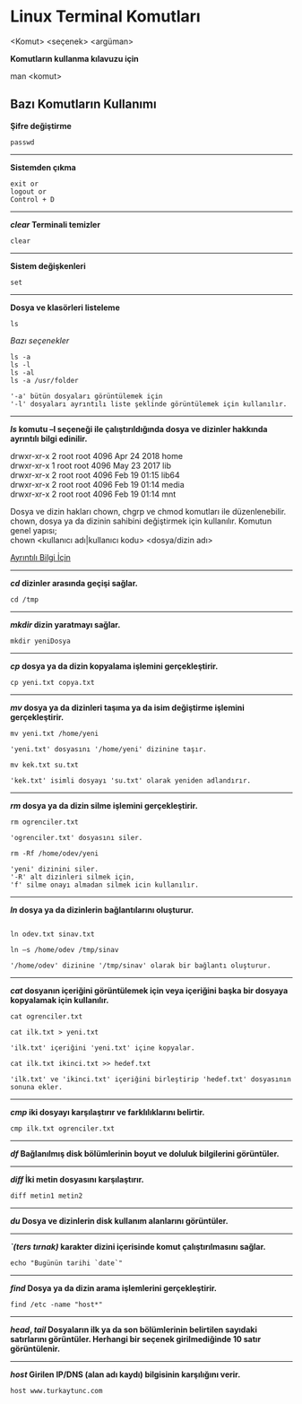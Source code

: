 # Linux Terminal Komutları

&lt;Komut&gt; &lt;seçenek&gt; &lt;argüman&gt;

**Komutların kullanma kılavuzu için**

man &lt;komut&gt;

## Bazı Komutların Kullanımı

**Şifre değiştirme**

```shell
passwd
```

---

**Sistemden çıkma**

```shell
exit or
logout or
Control + D

```

---

**_clear_ Terminali temizler**

```shell
clear
```

---

**Sistem değişkenleri**

```shell
set
```

---

**Dosya ve klasörleri listeleme**

```shell
ls
```

_Bazı seçenekler_

```shell
ls -a
ls -l
ls -al
ls -a /usr/folder
```

```shell
'-a' bütün dosyaları görüntülemek için
'-l' dosyaları ayrıntılı liste şeklinde görüntülemek için kullanılır.
```

---

**_ls_ komutu –l seçeneği ile çalıştırıldığında dosya ve dizinler hakkında ayrıntılı bilgi edinilir.**

drwxr-xr-x 2 root root 4096 Apr 24 2018 home  
drwxr-xr-x 1 root root 4096 May 23 2017 lib  
drwxr-xr-x 2 root root 4096 Feb 19 01:15 lib64  
drwxr-xr-x 2 root root 4096 Feb 19 01:14 media  
drwxr-xr-x 2 root root 4096 Feb 19 01:14 mnt

Dosya ve dizin hakları chown, chgrp ve chmod komutları ile düzenlenebilir.  
chown, dosya ya da dizinin sahibini değiştirmek için kullanılır. Komutun genel yapısı;  
chown &lt;kullanıcı adı|kullanıcı kodu&gt; &lt;dosya/dizin adı&gt;

[Ayrıntılı Bilgi İçin](https://www.enesusta.tech/articles/linux-file-system-permissons)

---

**_cd_ dizinler arasında geçişi sağlar.**

```shell
cd /tmp
```

---

**_mkdir_ dizin yaratmayı sağlar.**

```shell
mkdir yeniDosya
```

---

**_cp_ dosya ya da dizin kopyalama işlemini gerçekleştirir.**

```shell
cp yeni.txt copya.txt
```

---

**_mv_ dosya ya da dizinleri taşıma ya da isim değiştirme işlemini gerçekleştirir.**

```shell
mv yeni.txt /home/yeni

'yeni.txt' dosyasını '/home/yeni' dizinine taşır.
```

```shell
mv kek.txt su.txt

'kek.txt' isimli dosyayı 'su.txt' olarak yeniden adlandırır.
```

---

**_rm_ dosya ya da dizin silme işlemini gerçekleştirir.**

```shell
rm ogrenciler.txt

'ogrenciler.txt' dosyasını siler.
```

```shell
rm -Rf /home/odev/yeni

'yeni' dizinini siler.
'-R' alt dizinleri silmek için,
'f' silme onayı almadan silmek icin kullanılır.
```

---

**_ln_ dosya ya da dizinlerin bağlantılarını oluşturur.**

```shell

ln odev.txt sinav.txt
```

```shell
ln –s /home/odev /tmp/sinav

'/home/odev' dizinine '/tmp/sinav' olarak bir bağlantı oluşturur.
```

---

**_cat_ dosyanın içeriğini görüntülemek için veya içeriğini başka bir dosyaya kopyalamak için kullanılır.**

```shell
cat ogrenciler.txt
```

```shell
cat ilk.txt > yeni.txt

'ilk.txt' içeriğini 'yeni.txt' içine kopyalar.
```

```shell
cat ilk.txt ikinci.txt >> hedef.txt

'ilk.txt' ve 'ikinci.txt' içeriğini birleştirip 'hedef.txt' dosyasının sonuna ekler.
```

---

**_cmp_ iki dosyayı karşılaştırır ve farklılıklarını belirtir.**

```shell
cmp ilk.txt ogrenciler.txt
```

---

**_df_ Bağlanılmış disk bölümlerinin boyut ve doluluk bilgilerini görüntüler.**

---

**_diff_ İki metin dosyasını karşılaştırır.**

```shell
diff metin1 metin2
```

---

**_du_ Dosya ve dizinlerin disk kullanım alanlarını görüntüler.**

---

**_`(ters tırnak)_ karakter dizini içerisinde komut çalıştırılmasını sağlar.**

```shell
echo "Bugünün tarihi `date`"
```

---

**_find_ Dosya ya da dizin arama işlemlerini gerçekleştirir.**

```shell
find /etc -name "host*"
```

---

**_head_, _tail_ Dosyaların ilk ya da son bölümlerinin belirtilen sayıdaki satırlarını görüntüler. Herhangi bir seçenek girilmediğinde 10 satır görüntülenir.**

---

**_host_ Girilen IP/DNS (alan adı kaydı) bilgisinin karşılığını verir.**

```shell
host www.turkaytunc.com
```

